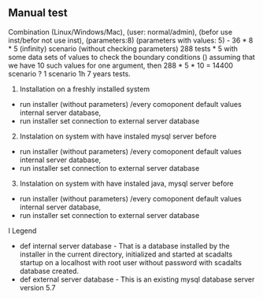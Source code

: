 ## Manual test

Combination (Linux/Windows/Mac), (user: normal/admin), (befor use inst/befor not use inst), (parameters:8) (parameters with values: 5) - 36 * 8 * 5 (infinity) scenario (without checking parameters) 288 tests * 5 with some data sets of values to check the boundary conditions () assuming that we have 10 such values for one argument, then  288 * 5 * 10 = 14400 scenario ?
1 scenario 1h 7 years tests.

1. Installation on a freshly installed system

- run installer (without parameters) /every comoponent default values internal server database,
- run installer set connection to external server database

2. Instalation on system with have instaled  mysql server before

- run installer (without parameters) /every comoponent default values internal server database,
- run installer set connection to external server database

3. Instalation on system with have instaled java, mysql server before

- run installer (without parameters) /every comoponent default values internal server database,
- run installer set connection to external server database

I Legend

- def internal server database - That is a database installed by the installer in the current directory, initialized and started at scadalts startup on a localhost with root user without password with scadalts database created.
- def external server database - This is an existing mysql database server version 5.7 